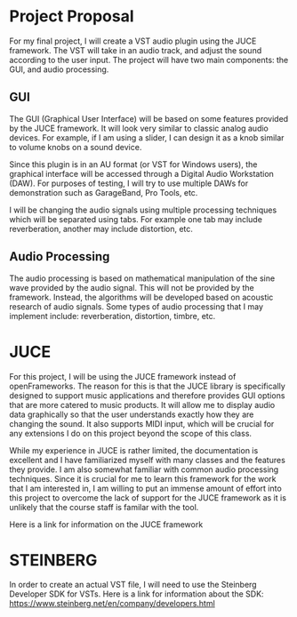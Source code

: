 # Project Proposal
For my final project, I will create a VST audio plugin using the JUCE framework. The VST will take in an audio track, and adjust the sound according to the user input. The project will have two main components: the GUI, and audio processing. 

## GUI
The GUI (Graphical User Interface) will be based on some features provided by the JUCE framework. It will look very similar to classic analog audio devices. For example, if I am using a slider, I can design it as a knob similar to volume knobs on a sound device.

Since this plugin is in an AU format (or VST for Windows users), the graphical interface will be accessed through a Digital Audio Workstation (DAW). For purposes of testing, I will try to use multiple DAWs for demonstration such as GarageBand, Pro Tools, etc.

I will be changing the audio signals using multiple processing techniques which will be separated using tabs. For example one tab may include reverberation, another may include distortion, etc.

## Audio Processing
The audio processing is based on mathematical manipulation of the sine wave provided by the audio signal. This will not be provided by the framework. Instead, the algorithms will be developed based on acoustic research of audio signals. Some types of audio processing that I may implement include: reverberation, distortion, timbre, etc. 

# JUCE
For this project, I will be using the JUCE framework instead of openFrameworks. The reason for this is that the JUCE library is specifically designed to support music applications and therefore provides GUI options that are more catered to music products. It will allow me to display audio data graphically so that the user understands exactly how they are changing the sound. It also supports MIDI input, which will be crucial for any extensions I do on this project beyond the scope of this class.

While my experience in JUCE is rather limited, the documentation is excellent and I have familiarized myself with many classes and the features they provide. I am also somewhat familiar with common audio processing techniques. Since it is crucial for me to learn this framework for the work that I am interested in, I am willing to put an immense amount of effort into this project to overcome the lack of support for the JUCE framework as it is unlikely that the course staff is familar with the tool.

Here is a link for information on the JUCE framework

# STEINBERG
In order to create an actual VST file, I will need to use the Steinberg Developer SDK for VSTs. 
Here is a link for information about the SDK: https://www.steinberg.net/en/company/developers.html

